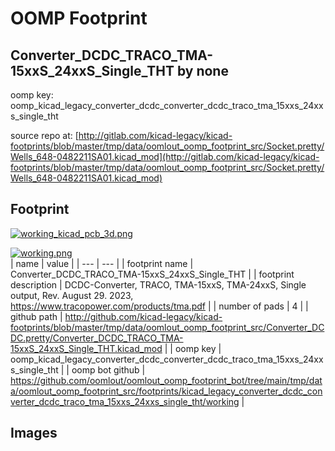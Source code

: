 # OOMP Footprint  
## Converter_DCDC_TRACO_TMA-15xxS_24xxS_Single_THT  by none  
  
oomp key: oomp_kicad_legacy_converter_dcdc_converter_dcdc_traco_tma_15xxs_24xxs_single_tht  
  
source repo at: [http://gitlab.com/kicad-legacy/kicad-footprints/blob/master/tmp/data/oomlout_oomp_footprint_src/Socket.pretty/Wells_648-0482211SA01.kicad_mod](http://gitlab.com/kicad-legacy/kicad-footprints/blob/master/tmp/data/oomlout_oomp_footprint_src/Socket.pretty/Wells_648-0482211SA01.kicad_mod)  
## Footprint  
  
[![working_kicad_pcb_3d.png](working_kicad_pcb_3d_600.png)](working_kicad_pcb_3d.png)  
  
[![working.png](working_600.png)](working.png)  
| name | value | 
| --- | --- | 
| footprint name | Converter_DCDC_TRACO_TMA-15xxS_24xxS_Single_THT | 
| footprint description | DCDC-Converter, TRACO, TMA-15xxS, TMA-24xxS, Single output, Rev. August 29. 2023, https://www.tracopower.com/products/tma.pdf | 
| number of pads | 4 | 
| github path | http://github.com/kicad-legacy/kicad-footprints/blob/master/tmp/data/oomlout_oomp_footprint_src/Converter_DCDC.pretty/Converter_DCDC_TRACO_TMA-15xxS_24xxS_Single_THT.kicad_mod | 
| oomp key | oomp_kicad_legacy_converter_dcdc_converter_dcdc_traco_tma_15xxs_24xxs_single_tht | 
| oomp bot github | https://github.com/oomlout/oomlout_oomp_footprint_bot/tree/main/tmp/data/oomlout_oomp_footprint_src/footprints/kicad_legacy_converter_dcdc_converter_dcdc_traco_tma_15xxs_24xxs_single_tht/working | 
## Images  
